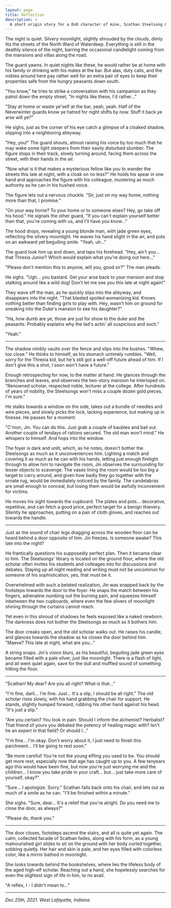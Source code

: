 ```yaml
---
layout: page
title: Reflection
description: >
  A short origin story for a DnD character of mine, Scathan Steelsong & Jin.
---
```


The night is quiet. Silvery moonlight, slightly shrouded by the clouds, dimly lits the streets of the North Ward of Waterdeep. Everything is still in the deathly silence of the night, barring the occasional candlelight coming from the mansions and villas along the road.

The guard yawns. In quiet nights like these, he would rather be at home with his family or drinking with his mates at the bar. But alas, duty calls, and the nobles around here pay rather well for an extra pair of eyes to keep their properties safe from the hungry peasants down south.

"You know," he tries to strike a conversation with his campanion as they patrol down the empty street, "In nights like these, I'd rather..."

"Stay at home or waste ye'self at the bar, yeah, yeah. Half of the Neverwinter guards know ye hatred for night shifts by now. Stuff it back ye arse will ye?"

He sighs, just as the corner of his eye catch a glimpse of a cloaked shadow, slipping into a neighboring alleyway.

"Hey, you!" The guard shouts, almost raising his voice by too much that he may wake some light sleepers from their easily disturbed slumber. The figure stops in their track, slowly turning around, facing them across the street, with their hands in the air.

"Now what is it that makes a mysterious fellow like you to wander the streets this late at night, with a cloak on no less?" He holds his spear in one hand and approaches the figure with his colleague, mustering as much authority as he can in his hushed voice.

The figure lets out a nervous chuckle. "Sir, just on my way home, nothing more than that, I promise."

"On your way home? To your home or to someone elses? Hey, go take off his hood." He signals the other guard, "If you can't explain yourself better than that, you're coming with us, and I'll have you know..."

The hood drops, revealing a young blonde man, with jade green eyes, reflecting the silvery moonlight. He waves his hand slight in the air, and puts on an awkward yet beguiling smile. "Yeah, uh..."

The guard look him up and down, and taps his forehead. "Hey, ain't you... that Threxia Junior? Which would explain what you're doing out here..."

"Please don't mention this to anyone, will you, good sir?" The man pleads.

He sighs. "Ugh... you bastard. Get your arse back to your mansion and stop stalking around like a wild dog! Don't let me see you this late at night again!"

They wave off the man, as he quickly slips into the alleyway, and disappears into the night. "That blasted spoiled womanizing kid. Knows nothing better than finding girls to play with. Hey, wasn't him on ground for sneaking into the Duke's mansion to see his daughter?"

"Ha, how dumb are ye, those are just for show to the duke and the peasants. Probably explains why the lad's actin' all suspicious and such."

"Yeah."

---

The shadow nimbly vaults over the fence and slips into the bushes. "Whew, too close." He thinks to himself, as his stomach untimely rumbles. "Well, sorry for the Threxia kid, but he's still got a well-off future ahead of him. If I don't give this a shot, I soon won't have a future."

Enough retrospecting for now, to the matter at hand. He glances through the branches and leaves, and observes the two-story mansion he interloped on. "Renowned scholar, respected noble, lecturer at the college. After hundreds of years of nobility, the Steelsongs won't miss a couple dozen gold pieces, I'm sure."

He stalks towards a window on the side, takes out a bundle of needles and wire pieces, and slowly picks the lock, lacking experience, but making up in finesse. He pauses for a moment.

"C'mon, Jin. You can do this. Just grab a couple of baubles and bail out. Another couple of tendays of rations secured. The old man won't mind." He whispers to himself. And hops into the window.

The foyer is dark and unlit, which, as he notes, doesn't bother the Steelsongs as much as it unconveniences him. Lighting a match and covering it as much as he can with his hands, letting just enough firelight through to allow him to navigate the room, Jin observes the surrounding for lesser objects to scavenge. The vases lining the room would be too big a target to carry around, and given how badly they go together with the ornate rug, would be immediately noticed by the family. The candelabras are small enough to conceal, but losing them would be awfully inconvenient for victims. 

He moves his sight towards the cupboard. The plates and pots... decorative, repetitive, and can fetch a good price, perfect target for a benign thievery. Silently he approaches, putting on a pair of cloth gloves, and reaches out towards the handle.

---

Just as the sound of chair legs dragging across the wooden floor can be heard behind a door opposite of him. Jin freezes. Is someone awake? This late into the night? 

He frantically questions his supposedly perfect plan. Then it became clear to him. The Steelsongs' library is located on the ground floor, where the old scholar often invites his students and colleages into for discussions and debates. Staying up all night reading and writing must not be uncommon for someone of his sophistication, yes, that must be it.

Overwhelmed with such a belated realization, Jin was snapped back by the footsteps towards the door to the foyer. He snaps the match between his fingers, adrenaline numbing out the burning pain, and squeezes himself inbetween the two cupboards, where even the few slivers of moonlight shining through the curtains cannot reach.

Yet even in this shroud of shadows he feels exposed like a naked newborn. The darkness does not bother the Steelsongs as much as it bothers him.

The door creaks open, and the old scholar walks out. He raises his candle, and glances towards the shadow as he closes the door behind him. "Maeve? This late at night, what are you..."

A string snaps. Jin's vision blurs, as his beautiful, beguiling jade green eyes became filled with a pale silver, just like moonlight. There is a flash of light, and all went quiet again, save for the dull and muffled sound of something hitting the floor.

---

"Scathan! My dear? Are you all right? What is that..."

"I'm fine, darli... I'm fine. Just... It's a slip, I should be all right." The old scholar rises slowly, with his hand grabbing the chair for support. He stands, slightly humped forward, rubbing his other hand against his head. "It's just a slip."

"Are you certain? You look in pain. Should I inform the alchemist? Herbalist? That friend of yours you debated the potency of healing magic with? Isn't he an expert in that field? Or should I..."

"I'm fine... I'm okay. Don't worry about it, I just need to finish this parchment... I'll be going to rest soon."

"Be more careful! You're not the young elfling you used to be. You should get more rest, especially now that age has caught up to you. A few tenyears ago this would have been fine, but now you're just worrying me and the children... I know you take pride in your craft... but... just take more care of yourself, okay?"

"Sure... I apologize. Sorry." Scathan falls back onto his chair, and lets out as much of a smile as he can. "I'll be finished within a minute."

She sighs. "Sure, dear... It's a relief that you're alright. Do you need me to close the door, as always?"

"Please do, thank you."

---

The door closes, footsteps ascend the stairs, and all is quite yet again. The calm, collected facade of Scathan fades, along with his form, as a young malnourished girl slides to sit on the ground with her body curled together, sobbing quietly. Her hair and skin is pale, and her eyes filled with colorless color, like a mirror bathed in moonlight.

She looks towards behind the bookshelves, where lies the lifeless body of the aged high-elf scholar. Reaching out a hand, she hopelessly searches for even the slightest sign of life in him, to no avail.

"A reflex, I - I didn't mean to..."

---

*Dec 25th, 2021. West Lafayette, Indiana.*